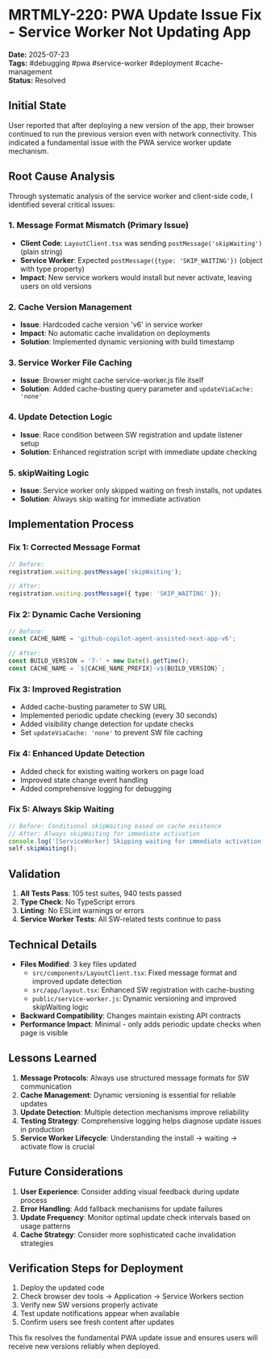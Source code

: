 # MRTMLY-220: PWA Update Issue Fix - Service Worker Not Updating App

**Date:** 2025-07-23  
**Tags:** #debugging #pwa #service-worker #deployment #cache-management  
**Status:** Resolved  

## Initial State
User reported that after deploying a new version of the app, their browser continued to run the previous version even with network connectivity. This indicated a fundamental issue with the PWA service worker update mechanism.

## Root Cause Analysis
Through systematic analysis of the service worker and client-side code, I identified several critical issues:

### 1. Message Format Mismatch (Primary Issue)
- **Client Code**: `LayoutClient.tsx` was sending `postMessage('skipWaiting')` (plain string)
- **Service Worker**: Expected `postMessage({type: 'SKIP_WAITING'})` (object with type property)
- **Impact**: New service workers would install but never activate, leaving users on old versions

### 2. Cache Version Management
- **Issue**: Hardcoded cache version 'v6' in service worker
- **Impact**: No automatic cache invalidation on deployments
- **Solution**: Implemented dynamic versioning with build timestamp

### 3. Service Worker File Caching
- **Issue**: Browser might cache service-worker.js file itself
- **Solution**: Added cache-busting query parameter and `updateViaCache: 'none'`

### 4. Update Detection Logic
- **Issue**: Race condition between SW registration and update listener setup
- **Solution**: Enhanced registration script with immediate update checking

### 5. skipWaiting Logic
- **Issue**: Service worker only skipped waiting on fresh installs, not updates
- **Solution**: Always skip waiting for immediate activation

## Implementation Process

### Fix 1: Corrected Message Format
```typescript
// Before: 
registration.waiting.postMessage('skipWaiting');

// After:
registration.waiting.postMessage({ type: 'SKIP_WAITING' });
```

### Fix 2: Dynamic Cache Versioning
```javascript
// Before:
const CACHE_NAME = 'github-copilot-agent-assisted-next-app-v6';

// After:
const BUILD_VERSION = '7-' + new Date().getTime();
const CACHE_NAME = `${CACHE_NAME_PREFIX}-v${BUILD_VERSION}`;
```

### Fix 3: Improved Registration
- Added cache-busting parameter to SW URL
- Implemented periodic update checking (every 30 seconds)
- Added visibility change detection for update checks
- Set `updateViaCache: 'none'` to prevent SW file caching

### Fix 4: Enhanced Update Detection
- Added check for existing waiting workers on page load
- Improved state change event handling
- Added comprehensive logging for debugging

### Fix 5: Always Skip Waiting
```javascript
// Before: Conditional skipWaiting based on cache existence
// After: Always skipWaiting for immediate activation
console.log('[ServiceWorker] Skipping waiting for immediate activation');
self.skipWaiting();
```

## Validation
1. **All Tests Pass**: 105 test suites, 940 tests passed
2. **Type Check**: No TypeScript errors
3. **Linting**: No ESLint warnings or errors
4. **Service Worker Tests**: All SW-related tests continue to pass

## Technical Details
- **Files Modified**: 3 key files updated
  - `src/components/LayoutClient.tsx`: Fixed message format and improved update detection
  - `src/app/layout.tsx`: Enhanced SW registration with cache-busting
  - `public/service-worker.js`: Dynamic versioning and improved skipWaiting logic
- **Backward Compatibility**: Changes maintain existing API contracts
- **Performance Impact**: Minimal - only adds periodic update checks when page is visible

## Lessons Learned
1. **Message Protocols**: Always use structured message formats for SW communication
2. **Cache Management**: Dynamic versioning is essential for reliable updates
3. **Update Detection**: Multiple detection mechanisms improve reliability
4. **Testing Strategy**: Comprehensive logging helps diagnose update issues in production
5. **Service Worker Lifecycle**: Understanding the install → waiting → activate flow is crucial

## Future Considerations
1. **User Experience**: Consider adding visual feedback during update process
2. **Error Handling**: Add fallback mechanisms for update failures
3. **Update Frequency**: Monitor optimal update check intervals based on usage patterns
4. **Cache Strategy**: Consider more sophisticated cache invalidation strategies

## Verification Steps for Deployment
1. Deploy the updated code
2. Check browser dev tools → Application → Service Workers section
3. Verify new SW versions properly activate
4. Test update notifications appear when available
5. Confirm users see fresh content after updates

This fix resolves the fundamental PWA update issue and ensures users will receive new versions reliably when deployed.
